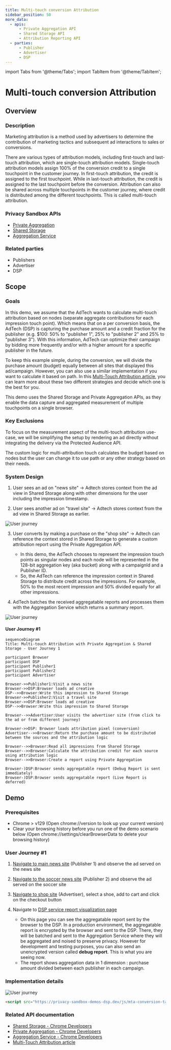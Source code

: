 ```yaml
---
title: Multi-touch conversion Attribution
sidebar_position: 50
more_data:
  - apis:
      - Private Aggregation API
      - Shared Storage API
      - Attribution Reporting API
  - parties:
      - Publisher
      - Advertiser
      - DSP
---
```


import Tabs from '@theme/Tabs'; import TabItem from '@theme/TabItem';

# Multi-touch conversion Attribution

<Tabs>
<TabItem value="overview" label="Overview" default>

## Overview

### Description

Marketing attribution is a method used by advertisers to determine the contribution of marketing tactics and subsequent ad interactions to sales or
conversions.

There are various types of attribution models, including first-touch and last-touch attribution, which are single-touch attribution models.
Single-touch attribution models assign 100% of the conversion credit to a single touchpoint in the customer journey. In first-touch attribution, the
credit is assigned to the first touchpoint. While in last-touch attribution, the credit is assigned to the last touchpoint before the conversion.
Attribution can also be shared across multiple touchpoints in the customer journey, where credit is distributed among the different touchpoints. This
is called multi-touch attribution.

### Privacy Sandbox APIs

- [Private Aggregation](https://developers.google.com/privacy-sandbox/relevance/private-aggregation)
- [Shared Storage](https://developers.google.com/privacy-sandbox/relevance/shared-storage)
- [Aggregation Service](https://developers.google.com/privacy-sandbox/relevance/aggregation-service)

### Related parties

- Publishers
- Advertiser
- DSP

</TabItem>
<TabItem value="scope" label="Scope">

## Scope

### Goals

In this demo, we assume that the AdTech wants to calculate multi-touch attribution based on nodes (separate aggregate contributions for each
impression touch point). Which means that on a per conversion basis, the AdTech (DSP) is capturing the purchase amount and a credit fraction for the
publisher (e.g. $100: 50% to "publisher 1", 25% to "publisher 2" and 25% to "publisher 3"). With this information, AdTech can optimize their campaign
by bidding more frequently and/or with a higher amount for a specific publisher in the future.

To keep this example simple, during the conversion, we will divide the purchase amount (budget) equally between all sites that displayed this
ad/campaign. However, you can also use a similar implementation if you want to calculate it based on path. In this
[Multi-Touch Attribution article](https://developers.google.com/privacy-sandbox/private-advertising/private-aggregation/multi-touch-attribution), you
can learn more about these two different strategies and decide which one is the best for you.

This demo uses the Shared Storage and Private Aggregation APIs, as they enable the data capture and aggregated measurement of multiple touchpoints on
a single browser.

### Key Exclusions

To focus on the measurement aspect of the multi-touch attribution use-case, we will be simplifying the setup by rendering an ad directly without
integrating the delivery via the Protected Audience API.

The custom logic for multi-attribution touch calculates the budget based on nodes but the user can change it to use path or any other strategy based
on their needs.

### System Design

1. User sees an ad on "news site" → Adtech stores context from the ad view in Shared Storage along with other dimensions for the user including the
   impression timestamp.

2. User sees another ad on "travel site" → Adtech stores context from the ad view in Shared Storage as earlier.

![User journey](./img/multi-touch-attribution-user-journey.png)

3. User converts by making a purchase on the "shop site" → Adtech can reference the context stored in Shared Storage to generate a custom attribution
   report using the Private Aggregation API.

   - In this demo, the AdTech chooses to represent the impression touch points as singular nodes and each node will be represented in the 128-bit
     aggregation key (aka bucket) along with a campaignId and a Publisher ID.
   - So, the AdTech can reference the impression context in Shared Storage to distribute credit across the impressions. For example, 50% to the most
     recent impression and 50% divided equally for all other impressions.

4. AdTech batches the received aggregatable reports and processes them with the Aggregation Service which returns a summary report.

![User journey](./img/multi-touch-attribution-system-design.png)

#### User Journey #1

```mermaid
sequenceDiagram
Title: Multi-touch Attribution with Private Aggregation & Shared Storage - User Journey 1

participant Browser
participant DSP
participant Publisher1
participant Publisher2
participant Advertiser

Browser->>Publisher1:Visit a news site
Browser->>DSP:Browser loads ad creative
DSP-->>Browser:Write this impression to Shared Storage
Browser->>Publisher2:Visit a travel site
Browser->>DSP:Browser loads ad creative
DSP-->>Browser:Write this impression to Shared Storage

Browser-->>Advertiser:User visits the advertiser site (from click to the ad or from different journey)

Browser->>DSP: Browser loads attribution pixel (conversion)
Advertiser-->>Browser:Return the purchase amount to be distributed between the sources and the attribution logic

Browser-->>Browser:Read all impressions from Shared Storage
Browser-->>Browser:Calculate the attribution credit for each source using attribution logic
Browser-->>Browser:Create a report using Private Aggregation

Browser-)DSP:Browser sends aggregatable report (Debug Report is sent immediately)
Browser-)DSP:Browser sends aggregatable report (Live Report is deferred)

```

</TabItem>
<TabItem value="demo" label="Demo">

## Demo

### Prerequisites

- Chrome > v129 (Open chrome://version to look up your current version)
- Clear your browsing history before you run one of the demo scenario below (Open chrome://settings/clearBrowserData to delete your browsing history)

### User Journey #1

1. [Navigate to main news site](https://privacy-sandbox-demos-news.dev/mmt-multi-touch-attribution) (Publisher 1) and observe the ad served on the
   news site

2. [Navigate to the soccer news site](https://soccer.privacy-sandbox-demos-news.dev/mmt-multi-touch-attribution) (Publisher 2) and observe the ad
   served on the soccer site

3. [Navigate to shop site](https://privacy-sandbox-demos-shop.dev/) (Advertiser), select a shoe, add to cart and click on the checkout button

4. Navigate to [DSP service report visualization page](https://privacy-sandbox-demos-dsp.dev/reports)
   - On this page you can see the aggregatable report sent by the browser to the DSP. In a production environment, the aggregatable report is
     encrypted by the browser and sent to the DSP. There, they will be batched and sent to the Aggregation Service where they will be aggregated and
     noised to preserve privacy. However for development and testing purposes, you can also send an unencrypted version called **debug report**. This
     is what you are seeing now.
   - The report shows aggregation data in 1 dimension : purchase amount divided between each publisher in each campaign.

### Implementation details

![User journey](./img/multi-touch-attribution-implementation-details.png)

```html
<script src="https://privacy-sandbox-demos-dsp.dev/js/mta-conversion-tag.js" ></script>
```

### Related API documentation

- [Shared Storage - Chrome Developers](https://developers.google.com/privacy-sandbox/relevance/shared-storage)
- [Private Aggregation - Chrome Developers](https://developers.google.com/privacy-sandbox/relevance/private-aggregation)
- [Aggregation Service - Chrome Developers](https://developers.google.com/privacy-sandbox/relevance/aggregation-service)
- [Multi-Touch Attribution article](https://developers.google.com/privacy-sandbox/private-advertising/private-aggregation/multi-touch-attribution)

</TabItem>
</Tabs>
